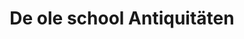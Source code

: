---
title: "De ole school Antiquitäten"
url: /scheessel/de-ole-school-antiquitaeten/
shop: Antiquitäten
---